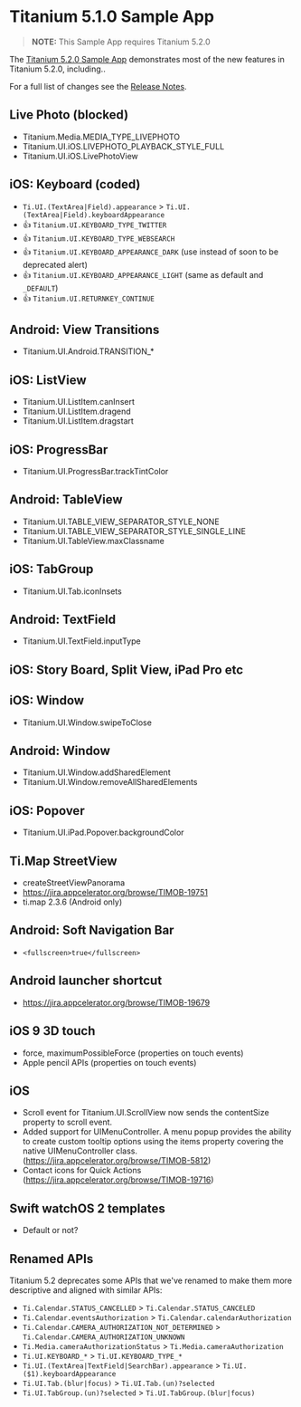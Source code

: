 # Titanium 5.1.0 Sample App

> **NOTE:** This Sample App requires Titanium 5.2.0

The [Titanium 5.2.0 Sample App](https://github.com/appcelerator-developer-relations/appc-sample-ti520) demonstrates most of the new features in Titanium 5.2.0, including..

For a full list of changes see the [Release Notes](http://docs.appcelerator.com/platform/latest/#!/guide/Titanium_SDK_5.2.0_Release_Note).

## Live Photo (blocked)

* Titanium.Media.MEDIA_TYPE_LIVEPHOTO
* Titanium.UI.iOS.LIVEPHOTO_PLAYBACK_STYLE_FULL
* Titanium.UI.iOS.LivePhotoView

## iOS: Keyboard (coded)

* `Ti.UI.(TextArea|Field).appearance` > `Ti.UI.(TextArea|Field).keyboardAppearance`
* 👍 `Titanium.UI.KEYBOARD_TYPE_TWITTER`
* 👍 `Titanium.UI.KEYBOARD_TYPE_WEBSEARCH`
* 👍 `Titanium.UI.KEYBOARD_APPEARANCE_DARK` (use instead of soon to be deprecated alert)
* 👍 `Titanium.UI.KEYBOARD_APPEARANCE_LIGHT` (same as default and `_DEFAULT`)
* 👍 `Titanium.UI.RETURNKEY_CONTINUE`

## Android: View Transitions

* Titanium.UI.Android.TRANSITION_*

## iOS: ListView

* Titanium.UI.ListItem.canInsert	
* Titanium.UI.ListItem.dragend
* Titanium.UI.ListItem.dragstart

## iOS: ProgressBar

* Titanium.UI.ProgressBar.trackTintColor

## Android: TableView

* Titanium.UI.TABLE_VIEW_SEPARATOR_STYLE_NONE
* Titanium.UI.TABLE_VIEW_SEPARATOR_STYLE_SINGLE_LINE
* Titanium.UI.TableView.maxClassname

## iOS: TabGroup

* Titanium.UI.Tab.iconInsets

## Android: TextField

* Titanium.UI.TextField.inputType

## iOS: Story Board, Split View, iPad Pro etc

## iOS: Window

* Titanium.UI.Window.swipeToClose

## Android: Window

* Titanium.UI.Window.addSharedElement
* Titanium.UI.Window.removeAllSharedElements

## iOS: Popover

* Titanium.UI.iPad.Popover.backgroundColor

## Ti.Map StreetView

* createStreetViewPanorama
* https://jira.appcelerator.org/browse/TIMOB-19751
* ti.map 2.3.6 (Android only)

## Android: Soft Navigation Bar

* `<fullscreen>true</fullscreen>`

## Android launcher shortcut

* https://jira.appcelerator.org/browse/TIMOB-19679

## iOS 9 3D touch

* force, maximumPossibleForce (properties on touch events)
* Apple pencil APIs (properties on touch events)

## iOS

* Scroll event for  Titanium.UI.ScrollView now sends the contentSize property to scroll event.
* Added support for UIMenuController. A menu popup provides the ability to create custom tooltip options using the items property covering the native UIMenuController class. (https://jira.appcelerator.org/browse/TIMOB-5812)
* Contact icons for Quick Actions (https://jira.appcelerator.org/browse/TIMOB-19716)

## Swift watchOS 2 templates

* Default or not?

## Renamed APIs

Titanium 5.2 deprecates some APIs that we've renamed to make them more descriptive and aligned with similar APIs:

* `Ti.Calendar.STATUS_CANCELLED` > `Ti.Calendar.STATUS_CANCELED`
* `Ti.Calendar.eventsAuthorization` > `Ti.Calendar.calendarAuthorization`
* `Ti.Calendar.CAMERA_AUTHORIZATION_NOT_DETERMINED` > `Ti.Calendar.CAMERA_AUTHORIZATION_UNKNOWN`
* `Ti.Media.cameraAuthorizationStatus` > `Ti.Media.cameraAuthorization`
* `Ti.UI.KEYBOARD_*` > `Ti.UI.KEYBOARD_TYPE_*`
* `Ti.UI.(TextArea|TextField|SearchBar).appearance` > `Ti.UI.($1).keyboardAppearance`
* `Ti.UI.Tab.(blur|focus)` > `Ti.UI.Tab.(un)?selected`
* `Ti.UI.TabGroup.(un)?selected` > `Ti.UI.TabGroup.(blur|focus)`